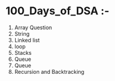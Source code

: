 # 100_Days_of_DSA :-
1. Array Question
2. String
3. Linked list
4. loop
5. Stacks
6. Queue
7. Queue
8. Recursion and Backtracking
